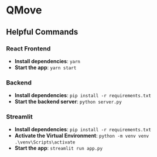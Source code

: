# QMove

## **Helpful Commands**

### **React Frontend**
- **Install dependencies**: `yarn`
- **Start the app**: `yarn start`

### **Backend**
- **Install dependencies**: `pip install -r requirements.txt`
- **Start the backend server**: `python server.py`

### **Streamlit**
- **Install dependencies**: `pip install -r requirements.txt`
- **Activate the Virtual Environment**: `python -m venv venv`
`.\venv\Scripts\activate`
- **Start the app**: `streamlit run app.py`
